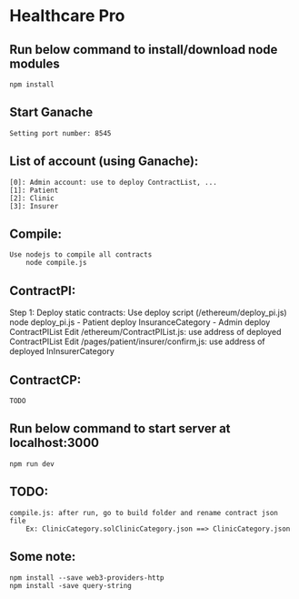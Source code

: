 # Healthcare Pro

## Run below command to install/download node modules
	npm install
	
## Start Ganache
	Setting port number: 8545

## List of account (using Ganache):
	[0]: Admin account: use to deploy ContractList, ...
	[1]: Patient
	[2]: Clinic
	[3]: Insurer
	
## Compile:
	Use nodejs to compile all contracts
		node compile.js
	
## ContractPI:
Step 1: Deploy static contracts:
	Use deploy script (/ethereum/deploy_pi.js)
	node deploy_pi.js
		- Patient deploy InsuranceCategory
		- Admin deploy ContractPIList
	Edit /ethereum/ContractPIList.js: use address of deployed ContractPIList
	Edit /pages/patient/insurer/confirm,js: use address of deployed InInsurerCategory
		
## ContractCP:
	TODO

## Run below command to start server at localhost:3000
	npm run dev
	
	
## TODO:
	compile.js: after run, go to build folder and rename contract json file
		Ex: ClinicCategory.solClinicCategory.json ==> ClinicCategory.json
## Some note:
	npm install --save web3-providers-http
	npm install -save query-string


